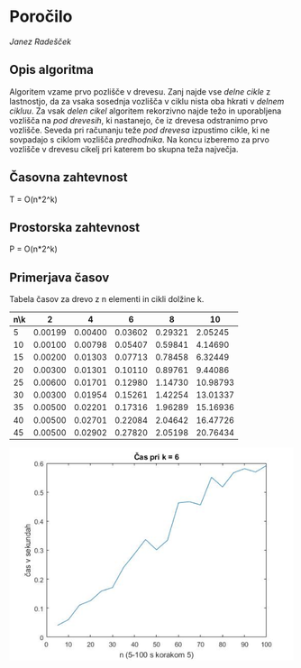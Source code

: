 # Poročilo

*Janez Radešček*

## Opis algoritma

Algoritem vzame prvo pozlišče v drevesu. Zanj najde vse *delne cikle* z lastnostjo, da za vsaka sosednja vozlišča v ciklu nista oba hkrati v *delnem cikluu*. Za vsak *delen cikel* algoritem rekorzivno najde težo in uporabljena vozlišča na *pod drevesih*, ki nastanejo, če iz drevesa odstranimo prvo vozlišče. Seveda pri računanju teže *pod drevesa* izpustimo cikle, ki ne sovpadajo s ciklom vozlišča *predhodnika*.
Na koncu izberemo za prvo vozlišče v drevesu cikelj pri katerem bo skupna teža največja.

## Časovna zahtevnost

T = O(n*2^k)

## Prostorska zahtevnost

P = O(n*2^k)

## Primerjava časov

Tabela časov za drevo z n elementi in cikli dolžine k.

n\k | 2 | 4 | 6 | 8 | 10 |
----|----|---|----|---|---|
5 |0.00199|0.00400|0.03602|0.29321|2.05245
10 |0.00100|0.00798|0.05407|0.59841|4.14690
15 |0.00200|0.01303|0.07713|0.78458|6.32449
20 |0.00300|0.01301|0.10110|0.89761|9.44086
25 |0.00600|0.01701|0.12980|1.14730|10.98793
30 |0.00300|0.01954|0.15261|1.42254|13.01337
35 |0.00500|0.02201|0.17316|1.96289|15.16936
40 |0.00500|0.02701|0.22084|2.04642|16.47726
45 |0.00500|0.02902|0.27820|2.05198|20.76434

![Image](https://github.com/JanezRadescek/PSA1/blob/janezDN2/naloge/2016/dn2/JanezRadescek/k5n5100.jpg)




